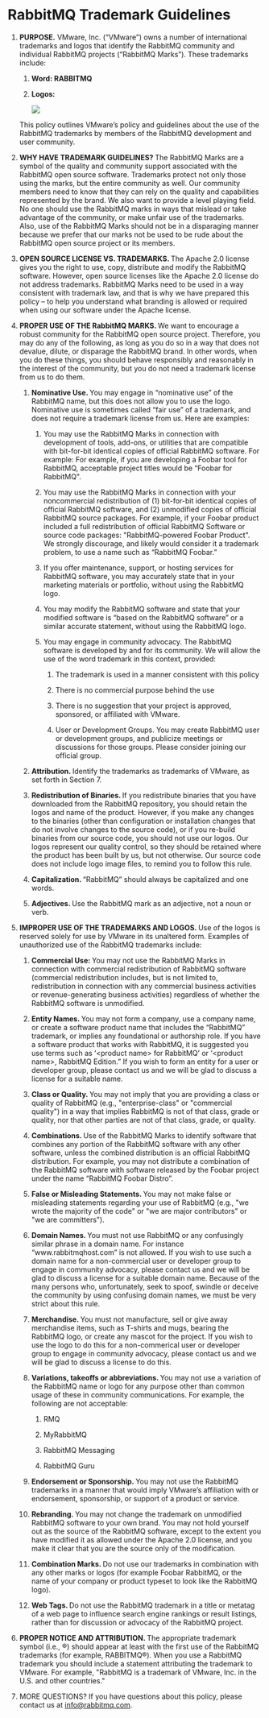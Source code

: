 <!--
Copyright (c) 2007-2020 VMware, Inc. or its affiliates.

All rights reserved. This program and the accompanying materials
are made available under the terms of the under the Apache License,
Version 2.0 (the "License”); you may not use this file except in compliance
with the License. You may obtain a copy of the License at

https://www.apache.org/licenses/LICENSE-2.0

Unless required by applicable law or agreed to in writing, software
distributed under the License is distributed on an "AS IS" BASIS,
WITHOUT WARRANTIES OR CONDITIONS OF ANY KIND, either express or implied.
See the License for the specific language governing permissions and
limitations under the License.
-->

# RabbitMQ Trademark Guidelines

<ol class="plain">
  <li>
    <p>
      <strong>PURPOSE.</strong> VMware, Inc. (“VMware”) owns a number of
      international trademarks and logos that identify the RabbitMQ community
      and individual RabbitMQ projects (“RabbitMQ Marks”). These trademarks
      include:
    </p>
    <ol class="alpha">
      <li>
        <p>
          <strong>Word: RABBITMQ</strong>
        </p>
      </li>
      <li>
        <p>
          <strong>Logos:</strong>
        </p>
        <img src="/img/rabbitmq_logo_strap.png"/>
      </li>
    </ol>
    <p>
      This policy outlines VMware’s policy and guidelines about the use of
      the RabbitMQ trademarks by members of the RabbitMQ development and
      user community.
    </p>
  </li>
  <li>
    <p>
      <strong>
        WHY HAVE TRADEMARK GUIDELINES?
      </strong> The RabbitMQ Marks are a symbol of the
      quality and community support associated with the RabbitMQ open
      source software. Trademarks protect not only those using the marks,
      but the entire community as well. Our community members need to know
      that they can rely on the quality and capabilities represented by the
      brand. We also want to provide a level playing field. No one should
      use the RabbitMQ marks in ways that mislead or take advantage of the
      community, or make unfair use of the trademarks. Also, use of the
      RabbitMQ Marks should not be in a disparaging manner because we
      prefer that our marks not be used to be rude about the RabbitMQ open
      source project or its members.
    </p>
  </li>
  <li>
    <p>
      <strong>
        OPEN SOURCE LICENSE VS. TRADEMARKS.
      </strong> The Apache 2.0 license gives you
      the right to use, copy, distribute and modify the RabbitMQ software.
      However, open source licenses like the Apache 2.0 license do not
      address trademarks. RabbitMQ Marks need to be used in a way
      consistent with trademark law, and that is why we have prepared this
      policy – to help you understand what branding is allowed or required
      when using our software under the Apache license.
    </p>
  </li>
  <li>
    <p>
      <strong>
        PROPER USE OF THE RabbitMQ MARKS.
      </strong> We want to encourage a robust
      community for the RabbitMQ open source project. Therefore, you may do
      any of the following, as long as you do so in a way that does not
      devalue, dilute, or disparage the RabbitMQ brand. In other words,
      when you do these things, you should behave responsibly and
      reasonably in the interest of the community, but you do not need a
      trademark license from us to do them.
    </p>
    <ol class="alpha">
      <li>
        <p>
          <strong>
            Nominative Use.
          </strong> You may engage in “nominative use” of the
          RabbitMQ name, but this does not allow you to use the logo.
          Nominative use is sometimes called “fair use” of a trademark, and
          does not require a trademark license from us.  Here are examples:
        </p>
        <ol class="roman">
          <li>
            <p>
              You may use the RabbitMQ Marks in connection with development
              of tools, add-ons, or utilities that are compatible with
              bit-for-bit identical copies of official RabbitMQ software.
              For example:  For example, if you are developing a Foobar
              tool for RabbitMQ, acceptable project titles would be “Foobar
              for RabbitMQ".
            </p>
          </li>
          <li>
            <p>
              You may use the RabbitMQ Marks in connection with your
              noncommercial redistribution of (1) bit-for-bit identical
              copies of official RabbitMQ software, and (2) unmodified
              copies of official RabbitMQ source packages.  For example, if
              your Foobar product included a full redistribution of
              official RabbitMQ Software or source code packages:
              "RabbitMQ-powered Foobar Product". We strongly discourage,
              and likely would consider it a trademark problem, to use a
              name such as “RabbitMQ Foobar.”
            </p>
          </li>
          <li>
            <p>
              If you offer maintenance, support, or hosting services for
              RabbitMQ software, you may accurately state that in your
              marketing materials or portfolio, without using the RabbitMQ
              logo.
            </p>
          </li>
          <li>
            <p>
              You may modify the RabbitMQ software and state that your
              modified software is “based on the RabbitMQ software” or a
              similar accurate statement, without using the RabbitMQ logo.
            </p>
          </li>
          <li>
            <p>
              You may engage in community advocacy. The RabbitMQ software
              is developed by and for its community. We will allow the use
              of the word trademark in this context, provided:
            </p>
            <ol class="plain">
              <li>
                <p>
                  The trademark is used in a manner consistent with this
                  policy
                </p>
              </li>
              <li>
                <p>
                  There is no commercial purpose behind the use
                </p>
              </li>
              <li>
                <p>
                  There is no suggestion that your project is approved,
                  sponsored, or affiliated with VMware.
                </p>
              </li>
              <li>
                <p>
                  User or Development Groups. You may create RabbitMQ user
                  or development groups, and publicize meetings or
                  discussions for those groups.  Please consider joining
                  our official group.
                </p>
              </li>
            </ol>
          </li>
        </ol>
      </li>
      <li>
        <p>
          <strong>
            Attribution.
          </strong> Identify the trademarks as trademarks of VMware, as
          set forth in Section 7.
        </p>
      </li>
      <li>
        <p>
          <strong>
            Redistribution of Binaries.
          </strong> If you redistribute binaries that you have downloaded
          from the RabbitMQ repository, you should retain the logos and
          name of the product.  However, if you make any changes to the
          binaries (other than configuration or installation changes that
          do not involve changes to the source code), or if you re-build
          binaries from our source code, you should not use our logos.  Our
          logos represent our quality control, so they should be retained
          where the product has been built by us, but not otherwise.  Our
          source code does not include logo image files, to remind you to
          follow this rule.
        </p>
      </li>
      <li>
        <p>
          <strong>
            Capitalization.
          </strong> “RabbitMQ” should always be capitalized and one
          words.
        </p>
      </li>
      <li>
        <p>
          <strong>
            Adjectives.
          </strong> Use the RabbitMQ mark as an adjective, not a noun or
          verb.
        </p>
      </li>
    </ol>
  </li>
  <li>
    <p>
      <strong>
        IMPROPER USE OF THE TRADEMARKS AND LOGOS.
      </strong> Use of the logos is
      reserved solely for use by VMware in its unaltered form. Examples of
      unauthorized use of the RabbitMQ trademarks include:
    </p>
    <ol class="alpha">
      <li>
        <p>
          <strong>
            Commercial Use:
          </strong> You may not use the RabbitMQ Marks in connection
          with commercial redistribution of RabbitMQ software (commercial
          redistribution includes, but is not limited to, redistribution in
          connection with any commercial business activities or
          revenue-generating business activities) regardless of whether the
          RabbitMQ software is unmodified.
        </p>
      </li>
      <li>
        <p>
          <strong>
            Entity Names.
          </strong> You may not form a company, use a company name, or
          create a software product name that includes the “RabbitMQ”
          trademark, or implies any foundational or authorship role. If you
          have a software product that works with RabbitMQ, it is suggested
          you use terms such as ‘&lt;product name> for RabbitMQ’ or
          ‘&lt;product name>, RabbitMQ Edition.” If you wish to form an
          entity for a user or developer group, please contact us and we
          will be glad to discuss a license for a suitable name.
        </p>
      </li>
      <li>
        <p>
          <strong>
            Class or Quality.
          </strong> You may not imply that you are providing a
          class or quality of RabbitMQ (e.g., "enterprise-class" or
          "commercial quality") in a way that implies RabbitMQ is not of
          that class, grade or quality, nor that other parties are not of
          that class, grade, or quality.
        </p>
      </li>
      <li>
        <p>
          <strong>
            Combinations.
          </strong> Use of the RabbitMQ Marks to identify software that
          combines any portion of the RabbitMQ software with any other
          software, unless the combined distribution is an official
          RabbitMQ distribution. For example, you may not distribute a
          combination of the RabbitMQ  software with software released by
          the Foobar project under the name “RabbitMQ Foobar Distro”.
        </p>
      </li>
      <li>
        <p>
          <strong>
            False or Misleading Statements.
          </strong> You may not make false or
          misleading statements regarding your use of RabbitMQ (e.g., "we
          wrote the majority of the code" or "we are major contributors" or
          "we are committers").
        </p>
      </li>
      <li>
        <p>
          <strong>
            Domain Names.
          </strong> You must not use RabbitMQ or any confusingly
          similar phrase in a domain name. For instance
          “www.rabbitmqhost.com” is not allowed. If you wish to use such a
          domain name for a non-commercial user or developer group to
          engage in community advocacy, please contact us and we will be
          glad to discuss a license for a suitable domain name.  Because of
          the many persons who, unfortunately, seek to spoof, swindle or
          deceive the community by using confusing domain names, we must be
          very strict about this rule.
        </p>
      </li>
      <li>
        <p>
          <strong>
            Merchandise.
          </strong> You must not manufacture, sell or give away
          merchandise items, such as T-shirts and mugs, bearing the
          RabbitMQ logo, or create any mascot for the project.  If you wish
          to use the logo to do this for a non-commerical user or developer
          group to engage in community advocacy, please contact us and we
          will be glad to discuss a license to do this.
        </p>
      </li>
      <li>
        <p>
          <strong>
            Variations, takeoffs or abbreviations.
          </strong> You may not use a
          variation of the RabbitMQ name or logo for any purpose other than
          common usage of these in community communications. For example,
          the following are not acceptable:
        </p>
        <ol class="roman">
          <li><p>RMQ</p></li>
          <li><p>MyRabbitMQ</p></li>
          <li><p>RabbitMQ Messaging</p></li>
          <li><p>RabbitMQ Guru</p></li>
        </ol>
      </li>
      <li>
        <p>
          <strong>
            Endorsement or Sponsorship.
          </strong> You may not use the RabbitMQ
          trademarks in a manner that would imply VMware’s affiliation
          with or endorsement, sponsorship, or support of a product or
          service.
        </p>
      </li>
      <li>
        <p>
          <strong>
            Rebranding.
          </strong> You may not change the trademark on unmodified
          RabbitMQ software to your own brand.  You may not hold yourself
          out as the source of the RabbitMQ software, except to the extent
          you have modified it as allowed under the Apache 2.0 license, and
          you make it clear that you are the source only of the
          modification.
        </p>
      </li>
      <li>
        <p>
          <strong>
            Combination Marks.
          </strong> Do not use our trademarks in combination with
          any other marks or logos (for example Foobar RabbitMQ, or the
          name of your company or product typeset to look like the RabbitMQ
          logo).
        </p>
      </li>
      <li>
        <p>
          <strong>
            Web Tags.
          </strong> Do not use the RabbitMQ trademark in a title or metatag
          of a web page to influence search engine rankings or result
          listings, rather than for discussion or advocacy of the RabbitMQ
          project.
        </p>
      </li>
    </ol>
  </li>
  <li>
    <p>
      <strong>
        PROPER NOTICE AND ATTRIBUTION.
      </strong> The appropriate trademark symbol
      (i.e.,  ®) should appear at least with the first use of the RabbitMQ
      trademarks (for example, RABBITMQ®). When you use a RabbitMQ
      trademark you should include a statement attributing the trademark to
      VMware. For example, "RabbitMQ is a trademark of VMware,
      Inc. in the U.S. and other countries."
    </p>
  </li>
  <li>
    <p>
      MORE QUESTIONS? If you have questions about this policy, please
      contact us at <a href="mailto:info@rabbitmq.com">info@rabbitmq.com</a>.
    </p>
  </li>
</ol>

